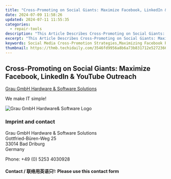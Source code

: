 ```yaml
---
title: "Cross-Promoting on Social Giants: Maximize Facebook, LinkedIn & YouTube Outreach"
date: 2024-07-09 11:58:26
updated: 2024-07-11 11:55:35
categories:
  - repair-tools
description: "This Article Describes Cross-Promoting on Social Giants: Maximize Facebook, LinkedIn & YouTube Outreach"
excerpt: "This Article Describes Cross-Promoting on Social Giants: Maximize Facebook, LinkedIn & YouTube Outreach"
keywords: Social Media Cross-Promotion Strategies,Maximizing Facebook Reach Throughout LinkedIn & YouTube,Optimizing Outreach Across Social Giants,Effective Content Sharing Between Facebook, LinkedIn, and YouTube,Cross-Promotion Best Practices for Major Social Media Sites,Leveraging Multiple Social Channels,cross promoting on social giants maximize facebook linkedin youtube outreach
thumbnail: https://thmb.techidaily.com/3546fd9956a8b6a73b831712e52723669b090c846a7d2596697ef888fa555dd7.jpg
---
```


## Cross-Promoting on Social Giants: Maximize Facebook, LinkedIn & YouTube Outreach

[Grau GmbH Hardware & Software Solutions](https://main.grauonline.de/)

We make IT simple!

![Grau GmbH Hardware& Software Logo](https://main.grauonline.de/wp-content/uploads/2021/05/output-onlinepngtools.png)

### Imprint and contact

 Grau GmbH Hardware & Software Solutions  
 Gottfried-Büren-Weg 25  
 33014 Bad Driburg  
 Germany

Phone: +49 (0) 5253 4030928

#### Contact / 联络用英语只!: Please use this contact form

<ins class="adsbygoogle"
     style="display:block"
     data-ad-format="autorelaxed"
     data-ad-client="ca-pub-7571918770474297"
     data-ad-slot="1223367746"></ins>



<ins class="adsbygoogle"
     style="display:block"
     data-ad-client="ca-pub-7571918770474297"
     data-ad-slot="8358498916"
     data-ad-format="auto"
     data-full-width-responsive="true"></ins>
